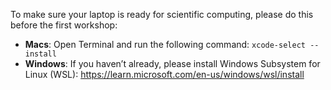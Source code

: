 
To make sure your laptop is ready for scientific computing, please do this before the first workshop:

- **Macs**: Open Terminal and run the following command: `xcode-select --install`
- **Windows**: If you haven’t already, please install Windows Subsystem for Linux (WSL): https://learn.microsoft.com/en-us/windows/wsl/install


